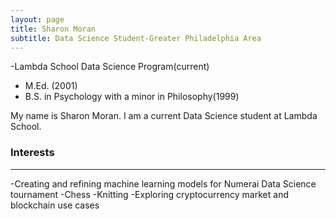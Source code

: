 ```yaml
---
layout: page
title: Sharon Moran
subtitle: Data Science Student-Greater Philadelphia Area
---
```

-Lambda School Data Science Program(current)
- M.Ed. (2001)
- B.S. in Psychology with a minor in Philosophy(1999)

My name is Sharon Moran. I am a current Data Science student at Lambda School.




### Interests
---
-Creating and refining machine learning models for Numerai Data Science tournament
-Chess
-Knitting
-Exploring cryptocurrency market and blockchain use cases
